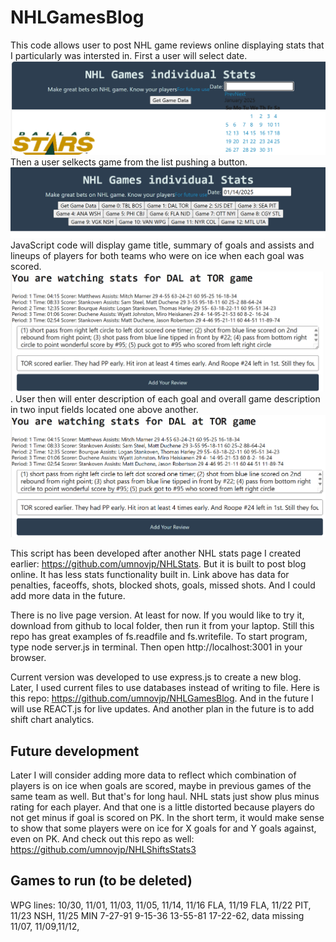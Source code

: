 # NHLGamesBlog
This code allows user to post NHL game reviews online displaying stats that I particularly was intersted in. First a user will select date. ![Alt text](./public/pages/image.png) Then a user selkects game from the list pushing a button. ![Alt text](./public/pages/image-1.png)JavaScript code will display game title, summary of goals and assists and lineups of players for both teams who were on ice when each goal was scored. ![Alt text](./public/pages/image-2.png). User then will enter description of each goal and overall game description in two input fields located one above another.![Alt text](./public/pages/image-3.png)

This script has been developed after another NHL stats page I created earlier: https://github.com/umnovjp/NHLStats. But it is built to post blog online. It has less stats functionality built in. Link above has data for penalties, faceoffs, shots, blocked shots, goals, missed shots. And I could add more data in the future.

There is no live page version. At least for now. If you would like to try it, download from github to local folder, then run it from your laptop. Still this repo has great examples of fs.readfile and fs.writefile. To start program, type node server.js in terminal. Then open http://localhost:3001 in your browser.

Current version was developed to use express.js to create a new blog. Later, I used current files to use databases instead of writing to file. Here is this repo: https://github.com/umnovjp/NHLGamesBlog. And in the future I will use REACT.js for live updates. And another plan in the future is to add shift chart analytics. 

## Future development
Later I will consider adding more data to reflect which combination of players is on ice when goals are scored, maybe in previous games of the same team as well. But that's for long haul. NHL stats just show plus minus rating for each player. And that one is a little distorted because players do not get minus if goal is scored on PK. In the short term, it would make sense to show that some players were on ice for X goals for and Y goals against, even on PK. And check out this repo as well: https://github.com/umnovjp/NHLShiftsStats3

## Games to run (to be deleted)
WPG lines: 10/30, 11/01, 11/03, 11/05, 11/14, 11/16 FLA, 11/19 FLA, 11/22 PIT, 11/23 NSH, 11/25 MIN 7-27-91 9-15-36 13-55-81 17-22-62, data missing 11/07, 11/09,11/12, 
